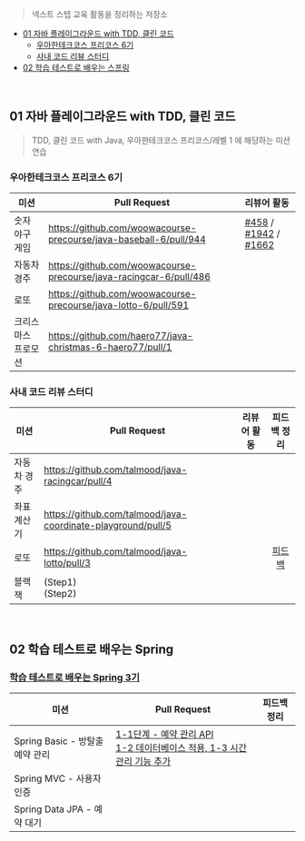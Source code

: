 > 넥스트 스텝 교육 활동을 정리하는 저장소

<!-- TOC -->
  * [01 자바 플레이그라운드 with TDD, 클린 코드](#01-자바-플레이그라운드-with-tdd-클린-코드)
    * [우아한테크코스 프리코스 6기](#우아한테크코스-프리코스-6기)
    * [사내 코드 리뷰 스터디](#사내-코드-리뷰-스터디)
  * [02 학습 테스트로 배우는 스프링](#02-학습-테스트로-배우는-스프링)
<!-- TOC -->

<br>

## 01 자바 플레이그라운드 with TDD, 클린 코드

> TDD, 클린 코드 with Java, 우아한테크코스 프리코스/레벨 1 에 해당하는 미션 연습

### 우아한테크코스 프리코스 6기

| 미션         | Pull Request                                                       | 리뷰어 활동                                                                                                                                                                                                                                |
|------------|--------------------------------------------------------------------|:--------------------------------------------------------------------------------------------------------------------------------------------------------------------------------------------------------------------------------------|
| 숫자 야구 게임   | https://github.com/woowacourse-precourse/java-baseball-6/pull/944  | [#458](https://github.com/woowacourse-precourse/java-baseball-6/pull/458) / [#1942](https://github.com/woowacourse-precourse/java-baseball-6/pull/1942) / [#1662](https://github.com/woowacourse-precourse/java-baseball-6/pull/1662) |
| 자동차 경주     | https://github.com/woowacourse-precourse/java-racingcar-6/pull/486 |                                                                                                                                                                                                                                       |
| 로또         | https://github.com/woowacourse-precourse/java-lotto-6/pull/591     |                                                                                                                                                                                                                                       |
| 크리스마스 프로모션 | https://github.com/haero77/java-christmas-6-haero77/pull/1         |                                                                                                                                                                                                                                       |

### 사내 코드 리뷰 스터디

| 미션     | Pull Request                                                 | 리뷰어 활동 |                                                                     피드백 정리                                                                     |
|--------|--------------------------------------------------------------|--------|:----------------------------------------------------------------------------------------------------------------------------------------------:|
| 자동차 경주 | https://github.com/talmood/java-racingcar/pull/4             |        |                                                                                                                                                |
| 좌표 계산기 | https://github.com/talmood/java-coordinate-playground/pull/5 |        |                                                                                                                                                |
| 로또     | https://github.com/talmood/java-lotto/pull/3                 |        | [피드백](https://github.com/haero77/next-step-archive/blob/main/%ED%94%BC%EB%93%9C%EB%B0%B1/01%20Java%20%EB%AF%B8%EC%85%98/%EB%A1%9C%EB%98%90.md) |
| 블랙잭    | (Step1) <br> (Step2)                                         |        |                                                                                                                                                |

<br>

## 02 학습 테스트로 배우는 Spring

### [학습 테스트로 배우는 Spring 3기](https://edu.nextstep.camp/c/X1pbG30l)

| 미션                   | Pull Request                                                                                                                 | 피드백 정리 |
|----------------------|------------------------------------------------------------------------------------------------------------------------------|--------|
| Spring Basic - 방탈출 예약 관리 | [1-1단계 - 예약 관리 API](https://github.com/next-step/spring-roomescape-reservation/pull/69) <br> [1-2 데이터베이스 적용, 1-3 시간 관리 기능 추가](https://github.com/next-step/spring-roomescape-reservation/pull/105)  |        |
| Spring MVC - 사용자 인증  |                                                                                                                              |        |
| Spring Data JPA - 예약 대기                     |                                                                                                                              |        |
